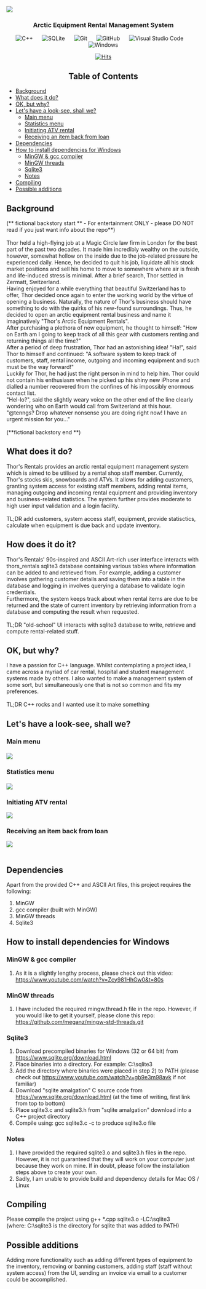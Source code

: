 ![](Images/Thor's_Arctic_Equipment_Rentals.png)
 <div align="center">

 <h3> Arctic Equipment Rental Management System<br>
 
 </div>
 
 <div align="center">
 
![C++](https://img.shields.io/badge/c++-%2300599C.svg?style=for-the-badge&logo=c%2B%2B&logoColor=white) &nbsp;&nbsp;&nbsp;&nbsp; ![SQLite](https://img.shields.io/badge/sqlite-%2307405e.svg?style=for-the-badge&logo=sqlite&logoColor=white) &nbsp;&nbsp;&nbsp;&nbsp; ![Git](https://img.shields.io/badge/git-%23F05033.svg?style=for-the-badge&logo=git&logoColor=white) &nbsp;&nbsp;&nbsp;&nbsp; ![GitHub](https://img.shields.io/badge/github-%23121011.svg?style=for-the-badge&logo=github&logoColor=white) &nbsp;&nbsp;&nbsp;&nbsp;    ![Visual Studio Code](https://img.shields.io/badge/Visual%20Studio%20Code-0078d7.svg?style=for-the-badge&logo=visual-studio-code&logoColor=white)  &nbsp;&nbsp;&nbsp;&nbsp;    ![Windows](https://img.shields.io/badge/Windows-0078D6?style=for-the-badge&logo=windows&logoColor=white)

</div>

<div align="center">
 
[![Hits](https://hits.seeyoufarm.com/api/count/incr/badge.svg?url=https%3A%2F%2Fgithub.com%2Ftenngs%2Fthors-rentals&count_bg=%23000000&title_bg=%23555555&icon=&icon_color=%23E7E7E7&title=visits+%5Btoday%5D+%2F+%5Ball+time%5D&edge_flat=false)](https://hits.seeyoufarm.com)

</div>
 
 <div align="center">
 
<h2> Table of Contents
</div>

- [Background](#Background)
- [What does it do?](#what-does-it-do)
- [OK, but why?](#ok-but-why)
- [Let's have a look-see, shall we?](#lets-have-a-look-see-shall-we)
   - [Main menu](#main-menu-)
   - [Statistics menu](#statistics-menu-)
   - [Initiating ATV rental](#initiating-atv-rental)
   - [Receiving an item back from loan](#receiving-an-item-back-from-loan)
- [Dependencies](#dependencies)
- [How to install dependencies for Windows](#how-to-install-dependencies-for-windows)
   - [MinGW & gcc compiler](#mingw--gcc-compiler)
   - [MinGW threads](#mingw-threads)
   - [Sqlite3](#sqlite3)
   - [Notes](#notes)
- [Compiling](#compiling)
- [Possible additions](#future-work)

 
 
 





  
 
 


## Background
(** fictional backstory start ** - For entertainment ONLY - please DO NOT read if you just want info about the repo**)<br>
<br>
Thor held a high-flying job at a Magic Circle law firm in London for the best part of the past two decades. It made him incredibly wealthy on the outside, however, somewhat hollow on the inside due to the job-related pressure he experienced daily. Hence, he decided to quit his job, liquidate all his stock market positions and sell his home to move to somewhere where air is fresh and life-induced stress is minimal. After a brief search, Thor settled in Zermatt, Switzerland.<br>
Having enjoyed for a while everything that beautiful Switzerland has to offer, Thor decided once again to enter the working world by the virtue of opening a business. Naturally, the nature of Thor's business should have something to do with the quirks of his new-found surroundings. Thus, he decided to open an arctic equipment rental business and name it imaginatively "Thor's Arctic Equipment Rentals".<br>After purchasing a plethora of new equipment, he thought to himself: "How on Earth am I going to keep track of all this gear with customers renting and returning things all the time?" <br>
After a period of deep frustration, Thor had an astonishing idea! "Ha!", said Thor to himself and continued: "A software system to keep track of customers, staff, rental income, outgoing and incoming equipment and such must be the way forward!"<br>
Luckily for Thor, he had just the right person in mind to help him. Thor could not contain his enthusiasm when he picked up his shiny new iPhone and dialled a number recovered from the confines of his impossibly enormous contact list.<BR>
"Hel-lo?", said the slightly weary voice on the other end of the line clearly wondering who on Earth would call from Switzerland at this hour.<br> "@tenngs? Drop whatever nonsense you are doing right now! I have an urgent mission for you..." <br><br>
(**fictional backstory end **)

## What does it do?
Thor's Rentals provides an arctic rental equipment management system which is aimed to be utilised by a rental shop staff member. Currently, Thor's stocks skis, snowboards and ATVs. It allows for adding customers, granting system access for existing staff members, adding rental items, managing outgoing and incoming rental equipment and providing inventory and business-related statistics. The system further provides moderate to high user input validation and a login facility.<br><br>
TL;DR add customers, system access staff, equipment, provide statisctics, calculate when equipment is due back and update inventory.

## How does it do it?
Thor's Rentals' 90s-inspired and ASCII Art-rich user interface interacts with thors_rentals sqlite3 database containing various tables where information can be added to and retrieved from. For example, adding a customer involves gathering customer details and saving them into a table in the database and logging in involves querying a database to validate login credentials.<br>
Furthermore, the system keeps track about when rental items are due to be returned and the state of current inventory by retrieving information from a database and computing the result when requested.<br><br>
TL;DR "old-school" UI interacts with sqlite3 database to write, retrieve and compute rental-related stuff.

## OK, but why?
I have a passion for C++ language. Whilst contemplating a project idea, I came across a myriad of car rental, hospital and student management systems made by others. I also wanted to make a management system of some sort, but simultaneously one that is not so common and fits my preferences.<br><br>
TL;DR C++ rocks and I wanted use it to make something

## Let's have a look-see, shall we?

### Main menu<br><br> ![](Images/thors-main-menu.jpg)<br>

### Statistics menu<br><br> ![](Images/thors-stats.jpg)<br>


### Initiating ATV rental<br>
![](Images/thors-init-rental.gif)

### Receiving an item back from loan<br>
![](Images/thors-receive-item.gif)<br><br>

## Dependencies
Apart from the provided C++ and ASCII Art files, this project requires the following:
1) MinGW
2) gcc compiler (built with MinGW)
3) MinGW threads
4) Sqlite3

## How to install dependencies for Windows<br>
### MinGW & gcc compiler
1) As it is a slightly lengthy process, please check out this video: https://www.youtube.com/watch?v=Zcy981HhGw0&t=80s<br>
### MinGW threads
1) I have included the required mingw.thread.h file in the repo. However, if you would like to get it yourself, please clone this repo: https://github.com/meganz/mingw-std-threads.git
### Sqlite3 
1) Download precompiled binaries for Windows (32 or 64 bit) from https://www.sqlite.org/download.html
2) Place binaries into a directory. For example: C:\sqlite3
3) Add the directory where binaries were placed in step 2) to PATH (please check out https://www.youtube.com/watch?v=gb9e3m98avk if not familiar)
4) Download "sqlite amalgation" C source code from  https://www.sqlite.org/download.html (at the time of writing, first link from top to bottom)
5) Place sqlite3.c and sqlite3.h from "sqlite amalgation" download into a C++ project directory
6) Compile using: gcc sqlite3.c -c to produce sqlite3.o file
### Notes
1) I have provided the required sqlite3.o and sqlite3.h files in the repo. However, it is not guaranteed that they will work on your computer just because they work on mine. If in doubt, please follow the installation steps above to create your own.
2) Sadly, I am unable to provide build and dependency details for Mac OS / Linux
## Compiling
Please compile the project using g++ *.cpp sqlite3.o -LC:\sqlite3<br>
(where: C:\sqlite3 is the directory for sqlite that
was added to PATH)
## Possible additions
Adding more functionality such as adding different types of equipment to the inventory, removing or banning customers, adding staff (staff without system access) from the UI, sending an invoice via email to a customer could be accomplished.
 




